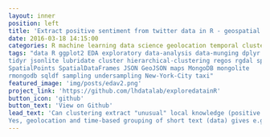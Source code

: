 ```yaml
---
layout: inner
position: left
title: 'Extract positive sentiment from twitter data in R - geospatial and temporal clustering (USA only)'
date: 2016-03-18 14:15:00
categories: R machine learning data science geolocation temporal clustering twitter
tags: "data R ggplot2 EDA exploratory data-analysis data-munging dplyr
tidyr jsonlite lubridate cluster hierarchical-clustering regos rgdal sp
SpatialPoints SpatialDataFrames JSON GeoJSON maps MongoDB mongolite 
rmongodb sqldf sampling undersampling New-York-City taxi"
featured_image: 'img/posts/edav2.png'
project_link: 'https://github.com/lhdatalab/exploredatainR'
button_icon: 'github'
button_text: 'View on Github'
lead_text: 'Can clustering extract "unusual" local knowledge (positive sentiment) from global social injustice text (overwhelming negative sentiment)? |
Yes, geolocation and time-based grouping of short text (data) gives e.g. overall sentiment = +0.15 in New York City. For recommendations read https://github.com/lhdatalab/Ryerson-project'
---
```

